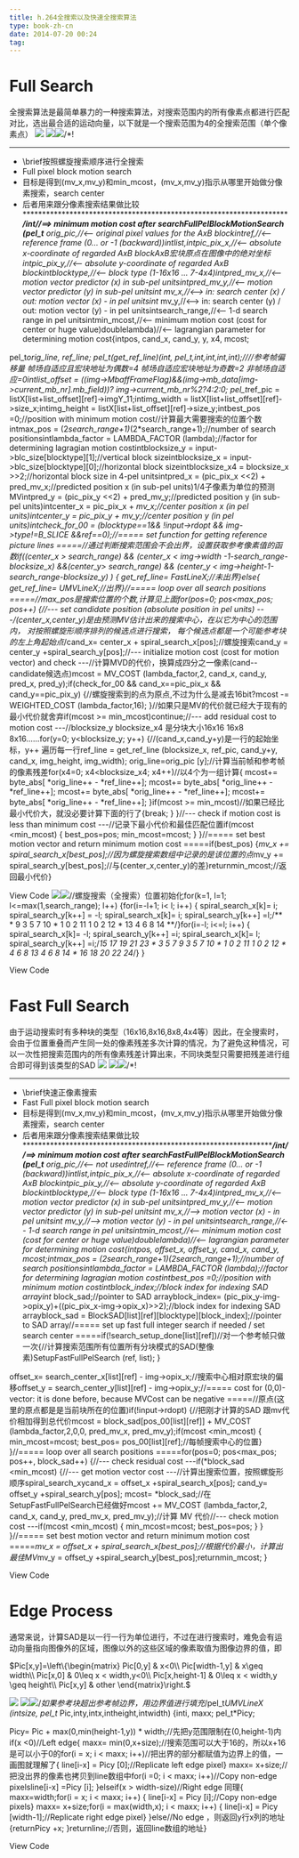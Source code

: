 ```yaml
---
title: h.264全搜索以及快速全搜索算法
type: book-zh-cn
date: 2014-07-20 00:24
tag: 
---
```



# Full Search
全搜索算法是最简单暴力的一种搜索算法，对搜索范围内的所有像素点都进行匹配对比，选出最合适的运动向量，以下就是一个搜索范围为4的全搜索范围（单个像素点）
![](//images0.cnblogs.com/i/421096/201407/192238270996729.jpg)
![](2014-07-20-h/ContractedBlock.gif)![](2014-07-20-h/ExpandedBlockStart.gif)/*!
 ***********************************************************************
 * \brief按照螺旋搜索顺序进行全搜索
 *    Full pixel block motion search
 *    目标是得到(mv_x,mv_y)和min_mcost，(mv_x,mv_y)指示从哪里开始做分像素搜索，search center
 *    后者用来跟分像素搜索结果做比较
 ************************************************************************/int//==> minimum motion cost after searchFullPelBlockMotionSearch (pel_t**   orig_pic,//<--  original pixel values for the AxB blockintref,//<--  reference frame (0... or -1 (backward))intlist,intpic_pix_x,//<--  absolute x-coordinate of regarded AxB blockAxB宏块原点在图像中的绝对坐标intpic_pix_y,//<--  absolute y-coordinate of regarded AxB blockintblocktype,//<--  block type (1-16x16 ... 7-4x4)intpred_mv_x,//<--  motion vector predictor (x) in sub-pel unitsintpred_mv_y,//<--  motion vector predictor (y) in sub-pel unitsint*      mv_x,//<--> in: search center (x) / out: motion vector (x) - in pel unitsint*      mv_y,//<--> in: search center (y) / out: motion vector (y) - in pel unitsintsearch_range,//<--  1-d search range in pel unitsintmin_mcost,//<--  minimum motion cost (cost for center or huge value)doublelambda)//<--  lagrangian parameter for determining motion cost{intpos, cand_x, cand_y, y, x4, mcost;
  
  pel_t*orig_line, *ref_line;
  pel_t*(*get_ref_line)(int, pel_t*,int,int,int,int);////参考帧偏移量 帧场自适应且宏块地址为偶数=4 帧场自适应宏块地址为奇数=2 非帧场自适应=0intlist_offset   = ((img->MbaffFrameFlag)&&(img->mb_data[img->current_mb_nr].mb_field))? img->current_mb_nr%2?4:2:0;
  pel_t*ref_pic            = listX[list+list_offset][ref]->imgY_11;intimg_width     = listX[list+list_offset][ref]->size_x;intimg_height    = listX[list+list_offset][ref]->size_y;intbest_pos      =0;//position with minimum motion cost//计算最大需要搜索的位置个数intmax_pos       = (2*search_range+1)*(2*search_range+1);//number of search positionsintlambda_factor = LAMBDA_FACTOR (lambda);//factor for determining lagragian motion costintblocksize_y   = input->blc_size[blocktype][1];//vertical block sizeintblocksize_x   = input->blc_size[blocktype][0];//horizontal block sizeintblocksize_x4  = blocksize_x >>2;//horizontal block size in 4-pel unitsintpred_x        = (pic_pix_x <<2) + pred_mv_x;//predicted position x (in sub-pel units)1/4子像素为单位的预测MVintpred_y        = (pic_pix_y <<2) + pred_mv_y;//predicted position y (in sub-pel units)intcenter_x      = pic_pix_x + *mv_x;//center position x (in pel units)intcenter_y      = pic_pix_y + *mv_y;//center position y (in pel units)intcheck_for_00  = (blocktype==1&& !input->rdopt && img->type!=B_SLICE &&ref==0);//===== set function for getting reference picture lines =====//通过判断搜索范围会不会出界，设置获取参考像素值的函数if((center_x > search_range) && (center_x < img->width -1-search_range-blocksize_x) &&(center_y> search_range) && (center_y < img->height-1-search_range-blocksize_y)   )
  {
     get_ref_line= FastLineX;//未出界}else{
     get_ref_line= UMVLineX;//出界}//===== loop over all search positions =====//max_pos是搜索位置的个数,计算见上面for(pos=0; pos<max_pos; pos++)
  {//--- set candidate position (absolute position in pel units) ---/*(center_x,center_y)是由预测MV估计出来的搜索中心，在以它为中心的范围内，
    对按照螺旋形顺序排列的候选点进行搜索，
    每个候选点都是一个可能参考块的左上角起始点*/cand_x= center_x + spiral_search_x[pos];//螺旋搜索cand_y = center_y +spiral_search_y[pos];//--- initialize motion cost (cost for motion vector) and check ---//计算MVD的代价，换算成四分之一像素(cand--candidate候选点)mcost = MV_COST (lambda_factor,2, cand_x, cand_y, pred_x, pred_y);if(check_for_00 && cand_x==pic_pix_x && cand_y==pic_pix_y)
    {//螺旋搜索到的点为原点,不过为什么是减去16bit?mcost -= WEIGHTED_COST (lambda_factor,16);
    }//如果只是MV的代价就已经大于现有的最小代价就舍弃if(mcost >= min_mcost)continue;//--- add residual cost to motion cost ---//blocksize_y blocksize_x4 是分块大小16x16 16x8 8x16......for(y=0; y<blocksize_y; y++) 
    {//(cand_x,cand_y+y)是一行的起始坐标，y++ 遍历每一行ref_line  = get_ref_line (blocksize_x, ref_pic, cand_y+y, cand_x, img_height, img_width);
      orig_line=orig_pic [y];//计算当前帧和参考帧的像素残差for(x4=0; x4<blocksize_x4; x4++)//以4个为一组计算{
        mcost+= byte_abs[ *orig_line++ - *ref_line++];
        mcost+= byte_abs[ *orig_line++ - *ref_line++];
        mcost+= byte_abs[ *orig_line++ - *ref_line++];
        mcost+= byte_abs[ *orig_line++ - *ref_line++];
      }if(mcost >= min_mcost)//如果已经比最小代价大，就没必要计算下面的行了{break;
      }
    }//--- check if motion cost is less than minimum cost ---//记录下最小代价和最佳匹配位置if(mcost <min_mcost)
    {
      best_pos=pos;
      min_mcost=mcost;
    }
  }//===== set best motion vector and return minimum motion cost =====if(best_pos)
  {*mv_x += spiral_search_x[best_pos];//因为螺旋搜索数组中记录的是该位置的点*mv_y += spiral_search_y[best_pos];//与(center_x,center_y)的差}returnmin_mcost;//返回最小代价}

View Code
![](2014-07-20-h/ContractedBlock.gif)![](2014-07-20-h/ExpandedBlockStart.gif)//螺旋搜索（全搜索）位置初始化for(k=1, l=1; l<=max(1,search_range); l++)
  {for(i=-l+1; i< l; i++)
    {
      spiral_search_x[k]=  i;  spiral_search_y[k++] = -l;
      spiral_search_x[k]=  i;  spiral_search_y[k++] =l;/**                                 
       *                         9  3 5 7 10
       *          1 0 2          11 1 0 2 12
       *                         13 4 6 8 14
       **/}for(i=-l;   i<=l; i++)
    {
      spiral_search_x[k]= -l;  spiral_search_y[k++] =i;
      spiral_search_x[k]=  l;  spiral_search_y[k++] =i;/*15 17 19  21 23
       *         3 5 7                9  3  5  7  10
       *         1 0 2               11  1  0  2  12
       *         4 6 8               13  4  6  8  14
       *                             16 18 20 22  24*/}
  }

View Code


# Fast Full Search
由于运动搜索时有多种块的类型（16x16,8x16,8x8,4x4等）因此，在全搜索时，会由于位置重叠而产生同一处的像素残差多次计算的情况，为了避免这种情况，可以一次性把搜索范围内的所有像素残差计算出来，不同块类型只需要把残差进行组合即可得到该类型的SAD
![](//images0.cnblogs.com/i/421096/201407/192316014431082.jpg)
![](2014-07-20-h/ContractedBlock.gif)![](2014-07-20-h/ExpandedBlockStart.gif)/*!
 ***********************************************************************
 * \brief快速正像素搜索
 *    Fast Full pixel block motion search
 *    目标是得到(mv_x,mv_y)和min_mcost，(mv_x,mv_y)指示从哪里开始做分像素搜索，search center
 *    后者用来跟分像素搜索结果做比较
 ************************************************************************/int//==> minimum motion cost after searchFastFullPelBlockMotionSearch (pel_t**   orig_pic,//<--  not usedintref,//<--  reference frame (0... or -1 (backward))intlist,intpic_pix_x,//<--  absolute x-coordinate of regarded AxB blockintpic_pix_y,//<--  absolute y-coordinate of regarded AxB blockintblocktype,//<--  block type (1-16x16 ... 7-4x4)intpred_mv_x,//<--  motion vector predictor (x) in sub-pel unitsintpred_mv_y,//<--  motion vector predictor (y) in sub-pel unitsint*      mv_x,//--> motion vector (x) - in pel unitsint*      mv_y,//--> motion vector (y) - in pel unitsintsearch_range,//<--  1-d search range in pel unitsintmin_mcost,//<--  minimum motion cost (cost for center or huge value)doublelambda)//<--  lagrangian parameter for determining motion cost{intpos, offset_x, offset_y, cand_x, cand_y, mcost;intmax_pos       = (2*search_range+1)*(2*search_range+1);//number of search positionsintlambda_factor = LAMBDA_FACTOR (lambda);//factor for determining lagragian motion costintbest_pos      =0;//position with minimum motion costintblock_index;//block index for indexing SAD arrayint*  block_sad;//pointer to SAD arrayblock_index= (pic_pix_y-img->opix_y)+((pic_pix_x-img->opix_x)>>2);//block index for indexing SAD arrayblock_sad     = BlockSAD[list][ref][blocktype][block_index];//pointer to SAD array//===== set up fast full integer search if needed / set search center =====if(!search_setup_done[list][ref])//对一个参考帧只做一次{//计算搜索范围所有位置所有分块模式的SAD(整像素)SetupFastFullPelSearch (ref, list);
  }

  offset_x= search_center_x[list][ref] - img->opix_x;//搜索中心相对原宏块的偏移offset_y = search_center_y[list][ref] - img->opix_y;//===== cost for (0,0)-vector: it is done before, because MVCost can be negative =====//原点(这里的原点都是是当前块所在的位置)if(!input->rdopt)
  {//把刚才计算的SAD 跟mv代价相加得到总代价mcost = block_sad[pos_00[list][ref]] + MV_COST (lambda_factor,2,0,0, pred_mv_x, pred_mv_y);if(mcost <min_mcost)
    {
      min_mcost=mcost;
      best_pos= pos_00[list][ref];//每帧搜索中心的位置}
  }//===== loop over all search positions =====for(pos=0; pos<max_pos; pos++, block_sad++)
  {//--- check residual cost ---if(*block_sad <min_mcost)
    {//--- get motion vector cost ---//计算出搜索位置，按照螺旋形顺序spiral_search_xycand_x = offset_x +spiral_search_x[pos];
      cand_y= offset_y +spiral_search_y[pos];
      mcost= *block_sad;//在SetupFastFullPelSearch已经做好mcost += MV_COST (lambda_factor,2, cand_x, cand_y, pred_mv_x, pred_mv_y);//计算 MV 代价//--- check motion cost ---if(mcost <min_mcost)
      {
        min_mcost=mcost;
        best_pos=pos;
      }
    }
  }//===== set best motion vector and return minimum motion cost =====*mv_x = offset_x + spiral_search_x[best_pos];//根据代价最小，计算出最佳MV*mv_y = offset_y +spiral_search_y[best_pos];returnmin_mcost;
}

View Code



# Edge Process
通常来说，计算SAD是以一行一行为单位进行，不过在进行搜索时，难免会有运动向量指向图像外的区域，图像以外的这些区域的像素取值为图像边界的值，即

$Pic[x,y]=\left\{\begin{matrix}
Pic[0,y] & x<0\\
Pic[width-1,y] & x\geq width\\
Pic[x,0] & 0\leq x < width,y<0\\
Pic[x,height-1] & 0\leq x < width,y \geq height\\
Pic[x,y] & other
\end{matrix}\right.$

![](//images0.cnblogs.com/i/421096/201407/200043293812306.jpg)
![](2014-07-20-h/ContractedBlock.gif)![](2014-07-20-h/ExpandedBlockStart.gif)/*如果参考块超出参考帧边界，用边界值进行填充*/pel_t*UMVLineX (intsize, pel_t* Pic,inty,intx,intheight,intwidth)
{inti, maxx;
  pel_t*Picy;

  Picy= Pic + max(0,min(height-1,y)) * width;//先把y范围限制在(0,height-1)内if(x <0)//Left edge{
    maxx= min(0,x+size);//搜索范围可以大于16的，所以x+16是可以小于0的for(i = x; i < maxx; i++)//把出界的部分都赋值为边界上的值，一画图就理解了{
      line[i-x] = Picy [0];//Replicate left edge pixel}
    maxx= x+size;//把没出界的像素也拷贝到line数组中for(i =0; i < maxx; i++)//Copy non-edge pixelsline[i-x] =Picy [i];
  }elseif(x > width-size)//Right edge  同理{
    maxx=width;for(i = x; i < maxx; i++)
    {
      line[i-x] = Picy [i];//Copy non-edge pixels}
    maxx= x+size;for(i = max(width,x); i < maxx; i++)
    {
      line[i-x] = Picy [width-1];//Replicate right edge pixel}
  }else//No edge  ，则返回y行x列的地址{returnPicy +x;
  }returnline;//否则，返回line数组的地址}

View Code











